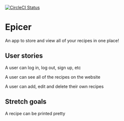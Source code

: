 [![CircleCI Status](https://circleci.com/gh/justincadburywong/Epicer.svg?style=shield&circle-token=b0bfe6fec303a35c2c9fac03e27079ad04a4abb3)](https://circleci.com/gh/justincadburywong/Epicer)

# Epicer

An app to store and view all of your recipes in one place!

## User stories

A user can log in, log out, sign up, etc

A user can see all of the recipes on the website

A user can add, edit and delete their own recipes

## Stretch goals

A recipe can be printed pretty
